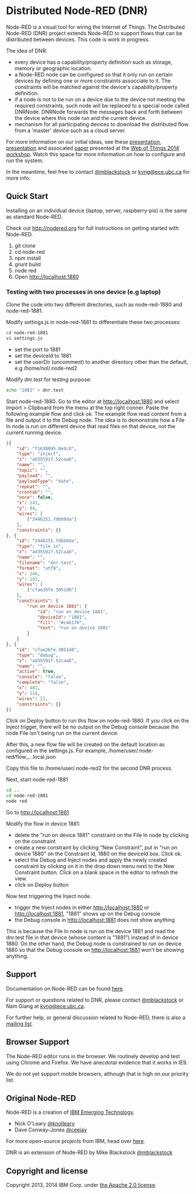 # Distributed Node-RED (DNR)

Node-RED is a visual tool for wiring the Internet of Things.  The Distributed Node-RED (DNR) project extends Node-RED to support flows that can be distributed between devices.  This code is work in progress.

The idea of DNR:

* every device has a capability/property definition such as storage, memory or geographic location.
* a Node-RED node can be configured so that it only run on certain devices by defining one or more constraints assocciate to it. The constraints will be matched against the device's capability/property definition.
* if a node is not to be run on a device due to the device not meeting the required constraints, such node will be replaced to a special node called DNRNode. DNRNode forwards the messages back and forth between the device where this node run and the current device.
* mechanism for all participating devices to download the distributed flow from a 'master' device such as a cloud server.

For more information on our initial ideas, see these [presentation](http://www.slideshare.net/MichaelBlackstock/wo-t-2014-blackstock-2), [presentation](http://www.slideshare.net/namnhong/developing-io-t-applications-in-the-fog-a-distributed-dataflow-approach) and assocated [paper](http://www.webofthings.org/wp-content/uploads/2009/07/wot20140_submission_1.pdf) presented at the [Web of Things 2014 workshop](http://www.webofthings.org/events/wot/). Watch this space for more information on how to configure and run the system.

In the meantime, feel free to contact [@mblackstock](http://twitter.com/mblackstock) or <kyng@ece.ubc.ca> for more info.

## Quick Start

Installing on an individual device (laptop, server, raspberry-pis) is the same as standard Node-RED.

Check out <http://nodered.org> for full instructions on getting started with Node-RED.

1. git clone
2. cd node-red
3. npm install
4. grunt build
5. node red
6. Open <http://localhost:1880>

### Testing with two processes in one device (e.g laptop)
Clone the code into two different directories, such as node-red-1880 and node-red-1881. 

Modify settings.js in node-red-1881 to differentiate these two processes:
```bash
cd node-red-1881
vi settings.js
```
* set the port to 1881
* set the deviceId to 1881
* set the userDir (uncomment) to another directory other than the default, e.g /home/nol/.node-red2

Modify dnr.test for testing purpose: 
```bash
echo "1881" > dnr.test
```

Start node-red-1880. Go to the editor at <http://localhost:1880> and select Import > Clipboard from the menu at the top right conner. Paste the following example flow and click ok. The example flow read content from a file and output it to the Debug node. The idea is to demonstrate how a File In node is run on different device that read files on that device, not the current running device.

```json
[{
    "id": "f1638095.0e9c8",
    "type": "inject",
    "z": "ad35591f.52caa8",
    "name": "",
    "topic": "",
    "payload": "",
    "payloadType": "date",
    "repeat": "",
    "crontab": "",
    "once": false,
    "x": 143,
    "y": 84,
    "wires": [
        ["2446251.fdbb9da"]
    ],
    "constraints": {}
}, {
    "id": "2446251.fdbb9da",
    "type": "file in",
    "z": "ad35591f.52caa8",
    "name": "",
    "filename": "dnr.test",
    "format": "utf8",
    "x": 246,
    "y": 192,
    "wires": [
        ["cfae26fe.3051d8"]
    ],
    "constraints": {
        "run on device 1881": {
            "id": "run on device 1881",
            "deviceId": "1881",
            "fill": "#c46170",
            "text": "run on device 1881"
        }
    }
}, {
    "id": "cfae26fe.3051d8",
    "type": "debug",
    "z": "ad35591f.52caa8",
    "name": "",
    "active": true,
    "console": "false",
    "complete": "false",
    "x": 481,
    "y": 114,
    "wires": [],
    "constraints": {}
}]
```

Click on Deploy button to run this flow on node-red-1880. If you click on the Inject trigger, there will be no output on the Debug console because the node File isn't being run on the current device.

After this, a new flow file will be created on the default location as configured in the settings.js. For example, /home/user/.node-red/flow_...local.json

Copy this file to /home/user/.node-red2 for the second DNR process.

Next, start node-red-1881
```bash
cd ..
cd node-red-1881
node red
```

Go to <http://localhost:1881>

Modify the flow in device 1881:
* delete the "run on device 1881" constraint on the File In node by clicking on the constraint
* create a new constraint by clicking "New Constraint", put in "run on device 1880" on the Constraint Id, 1880 on the deviceId box. Click ok.
* select the Debug and Inject nodes and apply the newly created constraint by clicking on it in the drop down menu next to the New Constraint button. Click on a blank space in the editor to refresh the view.
* click on Deploy button

Now test triggering the Inject node.
* trigger the Inject nodes in either <http://localhost:1880> or <http://localhost:1881>, "1881" shows up on the Debug console
* the Debug console in <http://localhost:1881> does not show anything

This is because the File In node is run on the device 1881 and read the dnr.test file in that device (whose content is "1881") instead of in device 1880. On the other hand, the Debug node is constrained to run on device 1880 so that the Debug console on <http://localhost:1881> won't be showing anything.


## Support
Documentation on Node-RED can be found [here](http://nodered.org/docs/).

For support or questions related to DNR, please contact [@mblackstock](http://twitter.com/mblackstock) or Nam Giang at <kyng@ece.ubc.ca>.

For further help, or general discussion related to Node-RED, there is also a [mailing list](https://groups.google.com/forum/#!forum/node-red).

## Browser Support

The Node-RED editor runs in the browser. We routinely develop and test using
Chrome and Firefox. We have anecdotal evidence that it works in IE9.

We do not yet support mobile browsers, although that is high on our priority
list.

## Original Node-RED

Node-RED is a creation of [IBM Emerging Technology](http://ibm.com/blogs/et).

* Nick O'Leary [@knolleary](http://twitter.com/knolleary)
* Dave Conway-Jones [@ceejay](http://twitter.com/ceejay)

For more open-source projects from IBM, head over [here](http://ibm.github.io).

DNR is an extension of Node-RED by Mike Blackstock [@mblackstock](http://twitter.com/mblackstock)

## Copyright and license

Copyright 2013, 2014 IBM Corp. under [the Apache 2.0 license](LICENSE).